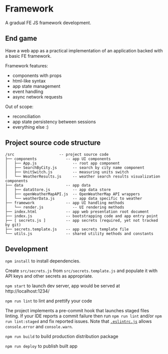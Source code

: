 # Framework

A gradual FE JS framework development.

## End game

Have a web app as a practical implementation
of an application backed with a basic FE framework.

Framework features:

- components with props
- html-like syntax
- app state management
- event handling
- async network requests

Out of scope:

- reconciliation
- app state persistency between sessions
- everything else :)

## Project source code structure

```
/src                    -- project source code
├── components             -- app UI components
│   ├── App.js                -- root app component
│   ├── SearchByCity.js       -- search by city name component
│   ├── UnitSwitch.js         -- measuring units switch
│   └── WeatherResults.js     -- weather search results visualization components
├── data                   -- app data
│   ├── dataStore.js          -- app data store
│   ├── openWeatherMapAPI.js  -- OpenWeatherMap API wrappers
│   └── weatherData.js        -- app data specific to weather
├── framework              -- app UI handling methods
│   └── render.js             -- UI rendering methods
├── index.html             -- app web presentation root document
├── index.js               -- bootstrapping code and app entry point
├── [ secrets.js ]         -- app secrets (required, yet not tracked by git)
├── secrets.template.js    -- app secrets template file
└── utils.js               -- shared utility methods and constants
```

## Development

`npm install` to install dependencies.

Create `src/secrets.js` from `src/secrets.template.js` and populate
it with API keys and other secrets as appropriate.

`npm start` to launch dev server, app would be served at http://localhost:1234/

`npm run lint` to lint and prettify your code

The project implements a pre-commit hook that launches staged files linting.
If your IDE reports a commit failure then run `npm run lint` and/or `npm run lint:staged`
and fix reported issues. Note that [`.eslintrc.js`](./.eslintrc.js) allows
`console.error` and `console.warn`.

`npm run build` to build production distribution package

`npm run deploy` to publish built app
